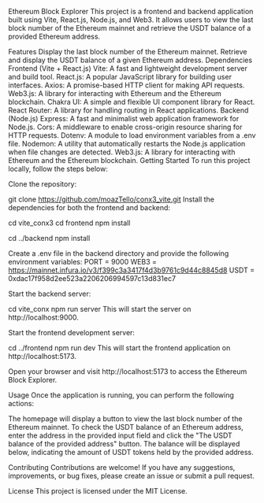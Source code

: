 Ethereum Block Explorer
This project is a frontend and backend application built using Vite, React.js, Node.js, and Web3. It allows users to view the last block number of the Ethereum mainnet and retrieve the USDT balance of a provided Ethereum address.

Features
Display the last block number of the Ethereum mainnet.
Retrieve and display the USDT balance of a given Ethereum address.
Dependencies
Frontend (Vite + React.js)
Vite: A fast and lightweight development server and build tool.
React.js: A popular JavaScript library for building user interfaces.
Axios: A promise-based HTTP client for making API requests.
Web3.js: A library for interacting with Ethereum and the Ethereum blockchain.
Chakra UI: A simple and flexible UI component library for React.
React Router: A library for handling routing in React applications.
Backend (Node.js)
Express: A fast and minimalist web application framework for Node.js.
Cors: A middleware to enable cross-origin resource sharing for HTTP requests.
Dotenv: A module to load environment variables from a .env file.
Nodemon: A utility that automatically restarts the Node.js application when file changes are detected.
Web3.js: A library for interacting with Ethereum and the Ethereum blockchain.
Getting Started
To run this project locally, follow the steps below:

Clone the repository:

git clone https://github.com/moazTello/conx3_vite.git
Install the dependencies for both the frontend and backend:

cd vite_conx3
cd frontend
npm install

cd ../backend
npm install

Create a .env file in the backend directory and provide the following environment variables:
PORT = 9000
WEB3 = https://mainnet.infura.io/v3/f399c3a3417f4d3b9761c9d44c8845d8
USDT = 0xdac17f958d2ee523a2206206994597c13d831ec7

Start the backend server:

cd vite_conx
npm run server
This will start the server on http://localhost:9000.

Start the frontend development server:

cd ../frontend
npm run dev
This will start the frontend application on http://localhost:5173.

Open your browser and visit http://localhost:5173 to access the Ethereum Block Explorer.

Usage
Once the application is running, you can perform the following actions:

The homepage will display a button to view the last block number of the Ethereum mainnet.
To check the USDT balance of an Ethereum address, enter the address in the provided input field and click the "The USDT balance of the provided address" button.
The balance will be displayed below, indicating the amount of USDT tokens held by the provided address.

Contributing
Contributions are welcome! If you have any suggestions, improvements, or bug fixes, please create an issue or submit a pull request.

License
This project is licensed under the MIT License.
